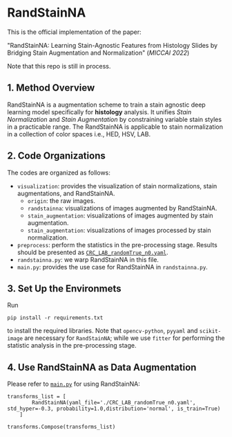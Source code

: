 # RandStainNA

This is the official implementation of the paper:

"RandStainNA: Learning Stain-Agnostic Features from Histology Slides by Bridging Stain Augmentation and Normalization" (*MICCAI 2022*)

Note that this repo is still in process.

## 1. Method Overview
RandStainNA is a augmentation scheme to train a stain agnostic deep learning model specifically for **histology** analysis. 
It unifies *Stain Normalization* and *Stain Augmentation* by constraining variable stain styles in a practicable range. 
The RandStainNA is applicable to stain normalization in a collection of color spaces i.e., HED, HSV, LAB.


## 2. Code Organizations
The codes are organized as follows:
- `visualization`: provides the visualization of stain normalizations, stain augmentations, and RandStainNA.
    - `origin`: the raw images.
    - `randstainna`: visualizations of images augmented by RandStainNA.
    - `stain_augmentation`: visualizations of images augmented by stain augmentation. 
    - `stain_augmentation`: visualizations of images processed by stain normalization. 
- `preprocess`: perform the statistics in the pre-processing stage. Results should be presented as [`CRC_LAB_randomTrue_n0.yaml`](./CRC_LAB_randomTrue_n0.yaml).
- `randstainna.py`: we warp RandStainNA in this file. 
- `main.py`: provides the use case for RandStainNA in `randstainna.py`.


## 3. Set Up the Environmets
Run 
```
pip install -r requirements.txt
```
to install the required libraries. Note that `opencv-python`, `pyyaml` and `scikit-image` are necessary for `RandStainNA`; while we use `fitter` for performing the statistic analysis in the pre-processing stage. 

## 4. Use RandStainNA as Data Augmentation

Please refer to [`main.py`](./main.py) for using RandStainNA:
```
transforms_list = [
        RandStainNA(yaml_file='./CRC_LAB_randomTrue_n0.yaml', std_hyper=-0.3, probability=1.0,distribution='normal', is_train=True)
    ]
    
transforms.Compose(transforms_list)
```
